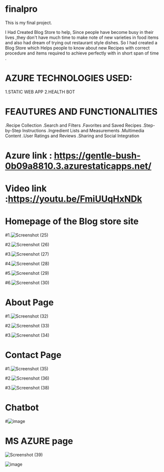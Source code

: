 # finalpro
This is my final project.


I Had Created Blog Store to help, Since people have become busy in their lives ,they don't have much time to make note of new varieties in food items and also had dream of trying out restaurant style dishes. So I had created a Blog Store which Helps people to know about new Recipes with correct procedure and items required to achieve perfectly with in short span of time .


# AZURE TECHNOLOGIES USED:
   1.STATIC WEB APP
   2.HEALTH BOT



# FEAUTURES AND FUNCTIONALITIES
   .Recipe Collection
   .Search and Filters
   .Favorites and Saved Recipes
   .Step-by-Step Instructions
   .Ingredient Lists and Measurements
   .Multimedia Content
   .User Ratings and Reviews
   .Sharing and Social Integration

   

# Azure link : https://gentle-bush-0b09a8810.3.azurestaticapps.net/

#  Video link  :https://youtu.be/FmiUUqHxNDk

#                             Homepage of the Blog store site


#1.![Screenshot (25)](https://github.com/RohitAI/finalpro/assets/55452659/111c9b88-d222-48d6-aaef-bcb8dae3aa65)

#2.![Screenshot (26)](https://github.com/RohitAI/finalpro/assets/55452659/968b1919-a15f-4e85-b657-33bf57354756)

#3.![Screenshot (27)](https://github.com/RohitAI/finalpro/assets/55452659/250f1b47-df55-4159-8e83-b3ade3cc2a54)

#4.![Screenshot (28)](https://github.com/RohitAI/finalpro/assets/55452659/da6ed1f0-0eba-4610-9a37-faf47c2aaca6)

#5.![Screenshot (29)](https://github.com/RohitAI/finalpro/assets/55452659/cdacc6b2-9c68-4345-9cf5-ca7515de097b)

#6.![Screenshot (30)](https://github.com/RohitAI/finalpro/assets/55452659/b43b6e71-fcb3-4413-9d42-b61decd7871a)



   
#                                         About Page


#1.![Screenshot (32)](https://github.com/RohitAI/finalpro/assets/55452659/a01b86fa-9234-4c76-8ccb-19d5281ad9e1)

#2.![Screenshot (33)](https://github.com/RohitAI/finalpro/assets/55452659/4f5f697c-a0c0-496a-920a-6d14d8f38647)

#3.![Screenshot (34)](https://github.com/RohitAI/finalpro/assets/55452659/a09f1cde-eab4-49bb-bbea-d3a8d377f511)




#                                           Contact Page


#1.![Screenshot (35)](https://github.com/RohitAI/finalpro/assets/55452659/2868625d-e109-4850-a40c-749d82592f55)

#2.![Screenshot (36)](https://github.com/RohitAI/finalpro/assets/55452659/599cc706-6b0c-47c5-8ac2-1dc77f79b071)

#3.![Screenshot (38)](https://github.com/RohitAI/finalpro/assets/55452659/fdc7b078-d459-469e-b061-4df83b35e982)



#                                            Chatbot

#![image](https://github.com/RohitAI/finalpro/assets/55452659/287e677b-3444-4046-b9b0-cd46f733285d)


#                                        MS AZURE page


![Screenshot (39)](https://github.com/RohitAI/finalpro/assets/55452659/895a61f8-2f4c-47c5-9e68-8442c70e1f7b)


![image](https://github.com/RohitAI/finalpro/assets/55452659/a761ae19-5718-4cbd-bf35-f6019de3304d)

